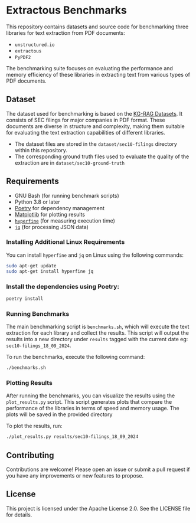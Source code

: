 # Extractous Benchmarks

This repository contains datasets and source code for benchmarking three libraries for text extraction from PDF documents:

- `unstructured.io`
- `extractous`
- `PyPDF2`

The benchmarking suite focuses on evaluating the performance and memory efficiency of these libraries in extracting text from various types of PDF documents.

## Dataset

The dataset used for benchmarking is based on the [KG-RAG Datasets](https://github.com/docugami/KG-RAG-datasets/tree/main/sec-10-q/data/v1/docs). It consists of SEC filings for major companies in PDF format. These documents are diverse in structure and complexity, making them suitable for evaluating the text extraction capabilities of different libraries.

* The dataset files are stored in the `dataset/sec10-filings` directory within this repository.
* The corresponding ground truth files used to evaluate the quality of the extraction are in `dataset/sec10-ground-truth`

## Requirements
- GNU Bash (for running benchmark scripts)
- Python 3.8 or later
- [Poetry](https://python-poetry.org/) for dependency management
- [Matplotlib](https://matplotlib.org/) for plotting results
- [`hyperfine`]() (for measuring execution time)
- [`jq`]() (for processing JSON data)

### Installing Additional Linux Requirements

You can install `hyperfine` and `jq` on Linux using the following commands:

```bash
sudo apt-get update
sudo apt-get install hyperfine jq
```

### Install the dependencies using Poetry:

```bash
poetry install
```

### Running Benchmarks
The main benchmarking script is `benchmarks.sh`, which will execute the text extraction for each library and collect the results.
This script will output the results into a new directory under `results` tagged with the current date eg: `sec10-filings_18_09_2024`.

To run the benchmarks, execute the following command:

```bash
./benchmarks.sh
```

### Plotting Results
After running the benchmarks, you can visualize the results using the `plot_results.py` script. 
This script generates plots that compare the performance of the libraries in terms of speed and memory usage.
The plots will be saved in the provided directory

To plot the results, run:

```bash
./plot_results.py results/sec10-filings_18_09_2024
```

## Contributing
Contributions are welcome! Please open an issue or submit a pull request if you have any improvements or new features to propose.

## License
This project is licensed under the Apache License 2.0. See the LICENSE file for details.

